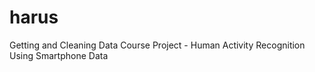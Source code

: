 # harus
Getting and Cleaning Data Course Project - Human Activity Recognition Using Smartphone Data
